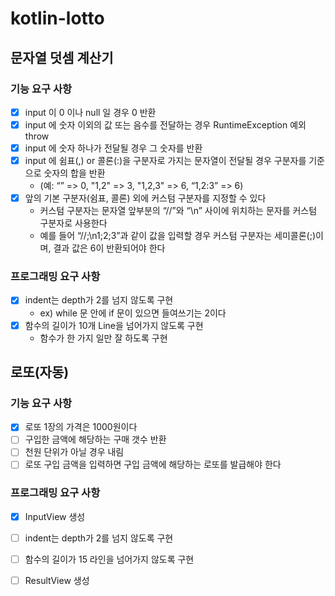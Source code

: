 # kotlin-lotto

## 문자열 덧셈 계산기
### 기능 요구 사항
- [x] input 이 0 이나 null 일 경우 0 반환
- [x] input 에 숫자 이외의 값 또는 음수를 전달하는 경우 RuntimeException 예외 throw
- [x] input 에 숫자 하나가 전달될 경우 그 숫자를 반환
- [x] input 에 쉼표(,) or 콜론(:)을 구분자로 가지는 문자열이 전달될 경우 구분자를 기준으로 숫자의 합을 반환
  - (예: “” => 0, "1,2" => 3, "1,2,3" => 6, “1,2:3” => 6)
- [x] 앞의 기본 구분자(쉼표, 콜론) 외에 커스텀 구분자를 지정할 수 있다
  - 커스텀 구분자는 문자열 앞부분의 “//”와 “\n” 사이에 위치하는 문자를 커스텀 구분자로 사용한다
  - 예를 들어 “//;\n1;2;3”과 같이 값을 입력할 경우 커스텀 구분자는 세미콜론(;)이며, 결과 값은 6이 반환되어야 한다

### 프로그래밍 요구 사항
- [x] indent는 depth가 2를 넘지 않도록 구현
  - ex) while 문 안에 if 문이 있으면 들여쓰기는 2이다
- [x] 함수의 길이가 10개 Line을 넘어가지 않도록 구현
  - 함수가 한 가지 일만 잘 하도록 구현


  
## 로또(자동)
### 기능 요구 사항
- [x] 로또 1장의 가격은 1000원이다
- [ ] 구입한 금액에 해당하는 구매 갯수 반환
- [ ] 천원 단위가 아닐 경우 내림
- [ ] 로또 구입 금액을 입력하면 구입 금액에 해당하는 로또를 발급해야 한다

### 프로그래밍 요구 사항
- [x] InputView 생성
- [ ] indent는 depth가 2를 넘지 않도록 구현
- [ ] 함수의 길이가 15 라인을 넘어가지 않도록 구현
- [ ] ResultView 생성

